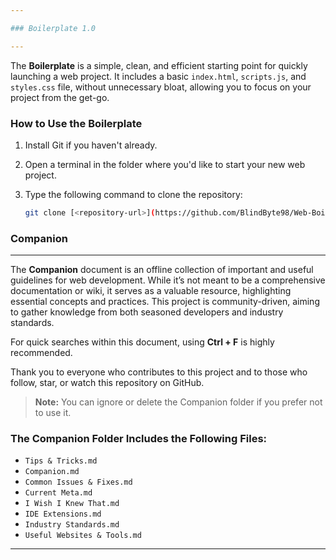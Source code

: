 ```yaml
---

### Boilerplate 1.0

---
```


The **Boilerplate** is a simple, clean, and efficient starting point for quickly launching a web project. It includes a basic `index.html`, `scripts.js`, and `styles.css` file, without unnecessary bloat, allowing you to focus on your project from the get-go.

### How to Use the Boilerplate

1. Install Git if you haven't already.
2. Open a terminal in the folder where you'd like to start your new web project.
3. Type the following command to clone the repository:

   ```sh
   git clone [<repository-url>](https://github.com/BlindByte98/Web-Boilerplate-and-Companion)
   ```

### Companion

---

The **Companion** document is an offline collection of important and useful guidelines for web development. While it’s not meant to be a comprehensive documentation or wiki, it serves as a valuable resource, highlighting essential concepts and practices. This project is community-driven, aiming to gather knowledge from both seasoned developers and industry standards.

For quick searches within this document, using **Ctrl + F** is highly recommended.

Thank you to everyone who contributes to this project and to those who follow, star, or watch this repository on GitHub.

> **Note:** You can ignore or delete the Companion folder if you prefer not to use it.

### The Companion Folder Includes the Following Files:

- `Tips & Tricks.md`
- `Companion.md`
- `Common Issues & Fixes.md`
- `Current Meta.md`
- `I Wish I Knew That.md`
- `IDE Extensions.md`
- `Industry Standards.md`
- `Useful Websites & Tools.md`

---

